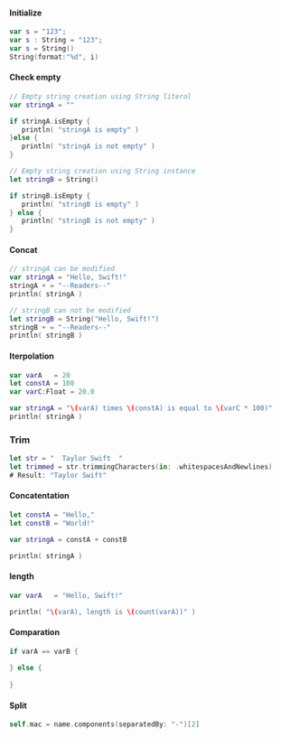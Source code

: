 #### Initialize
```swift
var s = "123";
var s : String = "123";
var s = String()
String(format:"%d", i)
```

#### Check empty
```swift
// Empty string creation using String literal
var stringA = ""

if stringA.isEmpty {
   println( "stringA is empty" )
}else {
   println( "stringA is not empty" )
}

// Empty string creation using String instance
let stringB = String()

if stringB.isEmpty {
   println( "stringB is empty" )
} else {
   println( "stringB is not empty" )
}
```

#### Concat
```swift
// stringA can be modified
var stringA = "Hello, Swift!"
stringA + = "--Readers--"
println( stringA )

// stringB can not be modified
let stringB = String("Hello, Swift!")
stringB + = "--Readers--"
println( stringB )
```
#### Iterpolation 
```swift
var varA   = 20
let constA = 100
var varC:Float = 20.0

var stringA = "\(varA) times \(constA) is equal to \(varC * 100)"
println( stringA )
```

### Trim
```Swift
let str = "  Taylor Swift  "
let trimmed = str.trimmingCharacters(in: .whitespacesAndNewlines)
# Result: "Taylor Swift"
```
#### Concatentation
```swift
let constA = "Hello,"
let constB = "World!"

var stringA = constA + constB

println( stringA )
```

#### length
```swift
var varA   = "Hello, Swift!"

println( "\(varA), length is \(count(varA))" )
```

#### Comparation
```swift
if varA == varB {
	
} else {
	
}
```

#### Split
```swift
self.mac = name.components(separatedBy: "-")[2]
```
